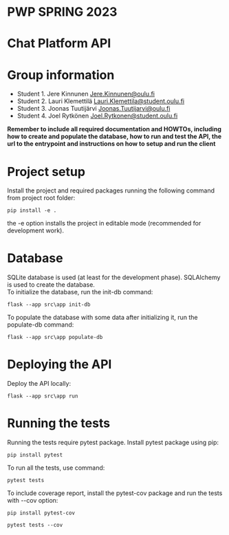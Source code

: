 # PWP SPRING 2023
# Chat Platform API
# Group information
* Student 1. Jere Kinnunen Jere.Kinnunen@oulu.fi
* Student 2. Lauri Klemettilä Lauri.Klemettila@student.oulu.fi
* Student 3. Joonas Tuutijärvi Joonas.Tuutijarvi@oulu.fi
* Student 4. Joel Rytkönen Joel.Rytkonen@student.oulu.fi

__Remember to include all required documentation and HOWTOs, including how to create and populate the database, how to run and test the API, the url to the entrypoint and instructions on how to setup and run the client__

# Project setup
Install the project and required packages running the following command from project root folder:
```
pip install -e .
```
the -e option installs the project in editable mode (recommended for development work).

# Database
SQLite database is used (at least for the development phase).
SQLAlchemy is used to create the database.<br>
To initialize the database, run the init-db command:
```
flask --app src\app init-db
```
To populate the database with some data after initializing it, run the populate-db command:
```
flask --app src\app populate-db
```

# Deploying the API
Deploy the API locally:
```
flask --app src\app run
```

# Running the tests
Running the tests require pytest package. Install pytest package using pip:
```
pip install pytest
```
To run all the tests, use command:
```
pytest tests
```
To include coverage report, install the pytest-cov package and run the tests with --cov option:
```
pip install pytest-cov
```
```
pytest tests --cov
```

